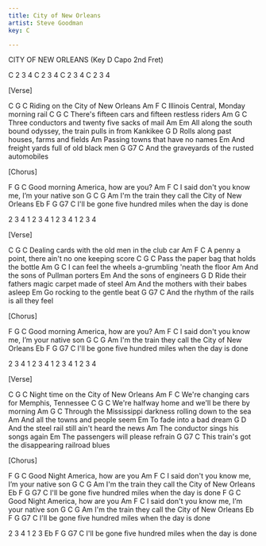 ```yaml
---
title: City of New Orleans
artist: Steve Goodman
key: C

---
```

CITY OF NEW ORLEANS (Key D Capo 2nd Fret)

C 2 3 4 C 2 3 4 C 2 3 4 C 2 3 4


[Verse]

C              G           C
Riding on the City of New Orleans
Am                F               C
Illinois Central, Monday morning rail
          C               G                C
There's fifteen cars and fifteen restless riders
          Am          G                    C
Three conductors and twenty five sacks of mail
     Am                                 Em
All along the south bound odyssey, the train pulls in from Kankikee
G                                    D
Rolls along past houses, farms and fields
Am
Passing towns that have no names
     Em
And freight yards full of old black men
          G                 G7          C
And the graveyards of the rusted automobiles


[Chorus]

F             G          C
Good morning America, how are you?
        Am                 F               C
I said don't you know me, I’m your native son
G         C                  G           Am
I'm the train they call the City of New Orleans
         Eb        F       G              G7     C
I'll be gone five hundred miles when the day is done

2 3 4 1 2 3 4 1 2 3 4 1 2 3 4


[Verse]

C                       G              C
Dealing cards with the old men in the club car
   Am                        F               C
A penny a point, there ain't no one keeping score
C               G                  C
Pass the paper bag that holds the bottle
      Am                 G                     C
I can feel the wheels a-grumbling 'neath the floor
         Am
And the sons of Pullman porters
         Em
And the sons of engineers
            G                            D
Ride their fathers magic carpet made of steel
         Am
And the mothers with their babes asleep
    Em
Go rocking to the gentle beat
         G             G7                C
And the rhythm of the rails is all they feel


[Chorus]

F              G          C
Good morning America, how are you?
       Am                 F               C
I said don't you know me, I’m your native son
G       C                   G           Am
I'm the train they call the City of New Orleans
        Eb        F       G              G7     C
I'll be gone five hundred miles when the day is done

2 3 4 1 2 3 4 1 2 3 4 1 2 3 4


[Verse]

C                  G           C
Night time on the City of New Orleans
       Am                 F             C
We're changing cars for Memphis, Tennessee
       C                G                 C
We're halfway home and we'll be there by morning
             Am                    G                 C
Through the Mississippi darkness rolling down to the sea
    Am
And all the towns and people seem
    Em
To fade into a bad dream
         G                                D
And the steel rail still ain't heard the news
     Am
The conductor sings his songs again
    Em
The passengers will please refrain
      G                    G7                C
This train's got the disappearing railroad blues


[Chorus]

F            G           C
Good Night America, how are you
        Am                 F               C
I said don't you know me, I’m your native son
G       C                   G           Am
I'm the train they call the City of New Orleans
        Eb        F       G              G7     C
I'll be gone five hundred miles when the day is done
     F        G          C
Good Night America, how are you
       Am                 F               C
I said don't you know me, I’m your native son
G       C                   G           Am
I'm the train they call the City of New Orleans
        Eb        F       G              G7     C
I'll be gone five hundred miles when the day is done

2 3 4 1 2 3
        Eb        F       G              G7     C
I'll be gone five hundred miles when the day is done

